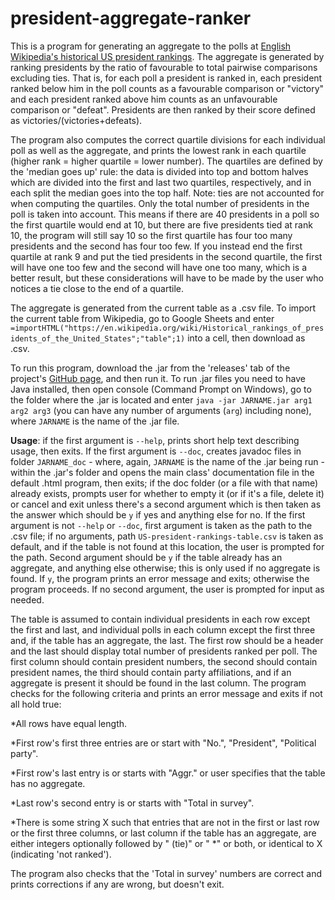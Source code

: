 # president-aggregate-ranker
This is a program for generating an aggregate to the polls at [English Wikipedia's historical US president rankings](https://en.wikipedia.org/wiki/Historical_rankings_of_presidents_of_the_United_States#Scholar_survey_results). The aggregate is generated by ranking presidents by the ratio of favourable to total pairwise comparisons excluding ties. That is, for each poll a president is ranked in, each president ranked below him in the poll counts as a favourable comparison or "victory" and each president ranked above him counts as an unfavourable comparison or "defeat". Presidents are then ranked by their score defined as victories/(victories+defeats).

The program also computes the correct quartile divisions for each individual poll as well as the aggregate, and prints the lowest rank in each quartile (higher rank = higher quartile = lower number). The quartiles are defined by the 'median goes up' rule: the data is divided into top and bottom halves which are divided into the first and last two quartiles, respectively, and in each split the median goes into the top half. Note: ties are not accounted for when computing the quartiles. Only the total number of presidents in the poll is taken into account. This means if there are 40 presidents in a poll so the first quartile would end at 10, but there are five presidents tied at rank 10, the program will still say 10 so the first quartile has four too many presidents and the second has four too few. If you instead end the first quartile at rank 9 and put the tied presidents in the second quartile, the first will have one too few and the second will have one too many, which is a better result, but these considerations will have to be made by the user who notices a tie close to the end of a quartile.

The aggregate is generated from the current table as a .csv file. To import the current table from Wikipedia, go to Google Sheets and enter `=importHTML("https://en.wikipedia.org/wiki/Historical_rankings_of_presidents_of_the_United_States";"table";1)` into a cell, then download as .csv.

To run this program, download the .jar from the 'releases' tab of the project's [GitHub page](https://github.com/Bl-rp/president-aggregate-ranker), and then run it. To run .jar files you need to have Java installed, then open console (Command Prompt on Windows), go to the folder where the .jar is located and enter `java -jar JARNAME.jar arg1 arg2 arg3` (you can have any number of arguments (`arg`) including none), where `JARNAME` is the name of the .jar file.

**Usage**: if the first argument is `--help`, prints short help text describing usage, then exits. If the first argument is `--doc`, creates javadoc files in folder `JARNAME_doc` - where, again, `JARNAME` is the name of the .jar being run - within the .jar's folder and opens the main class' documentation file in the default .html program, then exits; if the doc folder (or a file with that name) already exists, prompts user for whether to empty it (or if it's a file, delete it) or cancel and exit unless there's a second argument which is then taken as the answer which should be `y` if yes and anything else for no. If the first argument is not `--help` or `--doc`, first argument is taken as the path to the .csv file; if no arguments, path `US-president-rankings-table.csv` is taken as default, and if the table is not found at this location, the user is prompted for the path. Second argument should be `y` if the table already has an aggregate, and anything else otherwise; this is only used if no aggregate is found. If `y`, the program prints an error message and exits; otherwise the program proceeds. If no second argument, the user is prompted for input as needed.

The table is assumed to contain individual presidents in each row except the first and last, and individual polls in each column except the first three and, if the table has an aggregate, the last. The first row should be a header and the last should display total number of presidents ranked per poll. The first column should contain president numbers, the second should contain president names, the third should contain party affiliations, and if an aggregate is present it should be found in the last column. The program checks for the following criteria and prints an error message and exits if not all hold true:

*All rows have equal length.

*First row's first three entries are or start with "No.", "President", "Political party".

*First row's last entry is or starts with "Aggr." or user specifies that the table has no aggregate.

*Last row's second entry is or starts with "Total in survey".

*There is some string X such that entries that are not in the first or last row or the first three columns, or last column if the table has an aggregate, are either integers optionally followed by " (tie)" or " *" or both, or identical to X (indicating 'not ranked').

The program also checks that the 'Total in survey' numbers are correct and prints corrections if any are wrong, but doesn't exit.
